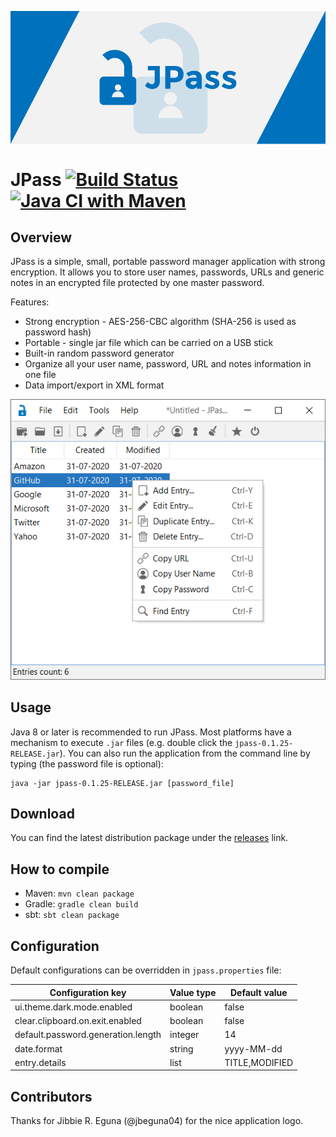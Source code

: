 <p align="center">
 <img src="https://raw.githubusercontent.com/gaborbata/jpass/master/resources/bannerReadMe.png" width=750 align="center">
</p>

JPass [![Build Status](https://travis-ci.org/gaborbata/jpass.svg?branch=master)](https://travis-ci.org/gaborbata/jpass) [![Java CI with Maven](https://github.com/gaborbata/jpass/workflows/Java%20CI%20with%20Maven/badge.svg)](https://github.com/gaborbata/jpass/actions/workflows/maven.yml)
=====

Overview
--------
JPass is a simple, small, portable password manager application with strong encryption. It allows you to store user names, passwords, URLs and generic notes in an encrypted file protected by one master password.

Features:

* Strong encryption - AES-256-CBC algorithm (SHA-256 is used as password hash)
* Portable - single jar file which can be carried on a USB stick
* Built-in random password generator
* Organize all your user name, password, URL and notes information in one file
* Data import/export in XML format

![JPass](https://raw.githubusercontent.com/gaborbata/jpass/master/resources/jpass-capture.png)

Usage
-----
Java 8 or later is recommended to run JPass. Most platforms have a mechanism to execute `.jar` files (e.g. double click the `jpass-0.1.25-RELEASE.jar`).
You can also run the application from the command line by typing (the password file is optional):

    java -jar jpass-0.1.25-RELEASE.jar [password_file]

Download
--------
You can find the latest distribution package under the [releases](https://github.com/gaborbata/jpass/releases) link.

How to compile
--------------
* Maven: `mvn clean package`
* Gradle: `gradle clean build`
* sbt: `sbt clean package`

Configuration
-------------
Default configurations can be overridden in `jpass.properties` file:

| Configuration key                  | Value type | Default value  |
| ---------------------------------- | ---------- | -------------- |
| ui.theme.dark.mode.enabled         | boolean    | false          |
| clear.clipboard.on.exit.enabled    | boolean    | false          |
| default.password.generation.length | integer    | 14             |
| date.format                        | string     | yyyy-MM-dd     |
| entry.details                      | list       | TITLE,MODIFIED |

Contributors
------------
Thanks for Jibbie R. Eguna (@jbeguna04) for the nice application logo.
